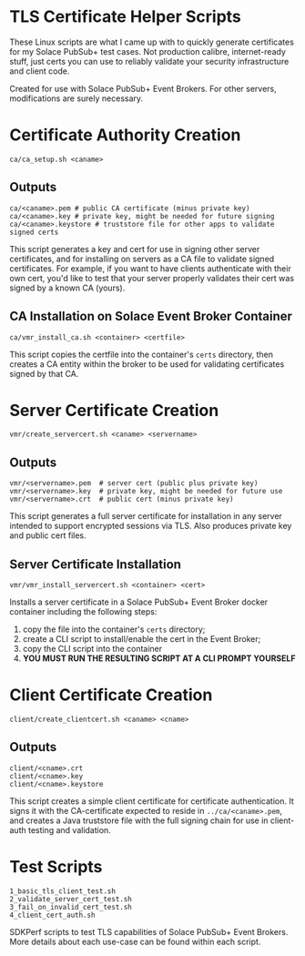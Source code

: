 # TLS Certificate Helper Scripts

These Linux scripts are what I came up with to quickly 
generate certificates for my Solace PubSub+ test cases. 
Not production calibre, internet-ready stuff, just certs 
you can use to reliably validate your security infrastructure 
and client code.

Created for use with Solace PubSub+ Event Brokers. For other 
servers, modifications are surely necessary.


# Certificate Authority Creation

`ca/ca_setup.sh <caname>`

## Outputs
```
ca/<caname>.pem # public CA certificate (minus private key)
ca/<caname>.key # private key, might be needed for future signing
ca/<caname>.keystore # truststore file for other apps to validate signed certs
```

This script generates a key and cert for use in signing 
other server certificates, and for installing on servers 
as a CA file to validate signed certificates. For example, 
if you want to have clients authenticate with their own 
cert, you'd like to test that your server properly validates 
their cert was signed by a known CA (yours).

## CA Installation on Solace Event Broker Container

`ca/vmr_install_ca.sh <container> <certfile>`

This script copies the certfile into the container's `certs` 
directory, then creates a CA entity within the broker to be 
used for validating certificates signed by that CA.


# Server Certificate Creation

`vmr/create_servercert.sh <caname> <servername>`

## Outputs
```
vmr/<servername>.pem  # server cert (public plus private key)
vmr/<servername>.key  # private key, might be needed for future use
vmr/<servername>.crt  # public cert (minus private key)
```

This script generates a full server certificate for installation 
in any server intended to support encrypted sessions via TLS.
Also produces private key and public cert files.

## Server Certificate Installation

`vmr/vmr_install_servercert.sh <container> <cert>`

Installs a server certificate in a Solace PubSub+ Event Broker 
docker container including the following steps:
1. copy the file into the container's `certs` directory;
2. create a CLI script to install/enable the cert in the Event Broker;
3. copy the CLI script into the container
4. **YOU MUST RUN THE RESULTING SCRIPT AT A CLI PROMPT YOURSELF**


# Client Certificate Creation

`client/create_clientcert.sh <caname> <cname>`

## Outputs
```
client/<cname>.crt
client/<cname>.key
client/<cname>.keystore
```

This script creates a simple client certificate for certificate 
authentication. It signs it with the CA-certificate expected 
to reside in `../ca/<caname>.pem`, and creates a Java truststore 
file with the full signing chain for use in client-auth testing 
and validation.


# Test Scripts

```
1_basic_tls_client_test.sh
2_validate_server_cert_test.sh
3_fail_on_invalid_cert_test.sh
4_client_cert_auth.sh
```

SDKPerf scripts to test TLS capabilities of Solace PubSub+ Event Brokers.
More details about each use-case can be found within each script.

